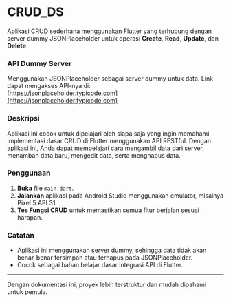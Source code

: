 # CRUD_DS

Aplikasi CRUD sederhana menggunakan Flutter yang terhubung dengan server dummy JSONPlaceholder untuk operasi **Create**, **Read**, **Update**, dan **Delete**.

### API Dummy Server
Menggunakan JSONPlaceholder sebagai server dummy untuk data. Link dapat mengakses API-nya di:  
[https://jsonplaceholder.typicode.com](https://jsonplaceholder.typicode.com)

### Deskripsi
Aplikasi ini cocok untuk dipelajari oleh siapa saja yang ingin memahami implementasi dasar CRUD di Flutter menggunakan API RESTful. Dengan aplikasi ini, Anda dapat mempelajari cara mengambil data dari server, menambah data baru, mengedit data, serta menghapus data.

### Penggunaan
1. **Buka** file `main.dart`.
2. **Jalankan** aplikasi pada Android Studio menggunakan emulator, misalnya Pixel 5 API 31.
3. **Tes Fungsi CRUD** untuk memastikan semua fitur berjalan sesuai harapan.

### Catatan
- Aplikasi ini menggunakan server dummy, sehingga data tidak akan benar-benar tersimpan atau terhapus pada JSONPlaceholder.
- Cocok sebagai bahan belajar dasar integrasi API di Flutter.

--- 

Dengan dokumentasi ini, proyek lebih terstruktur dan mudah dipahami untuk pemula.
